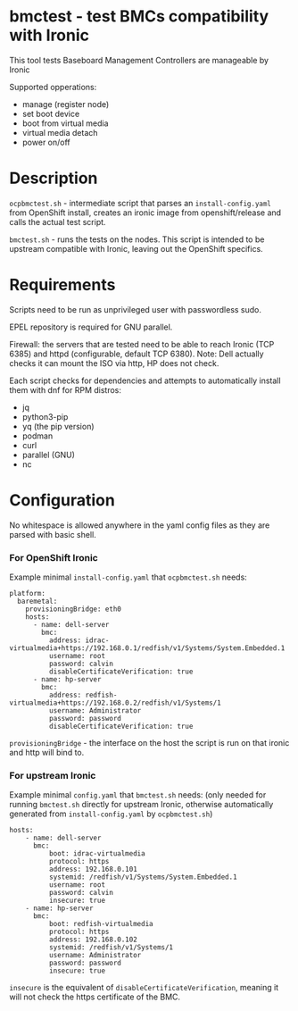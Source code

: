 bmctest - test BMCs compatibility with Ironic
============================================

This tool tests Baseboard Management Controllers are manageable by Ironic

Supported opperations:
- manage (register node)
- set boot device
- boot from virtual media
- virtual media detach
- power on/off

# Description

`ocpbmctest.sh` - intermediate script that parses an `install-config.yaml` from
OpenShift install, creates an ironic image from openshift/release and calls the
actual test script.

`bmctest.sh` - runs the tests on the nodes. This script is intended to be
upstream compatible with Ironic, leaving out the OpenShift specifics.

# Requirements

Scripts need to be run as unprivileged user with passwordless sudo.

EPEL repository is required for GNU parallel.

Firewall: the servers that are tested need to be able to reach Ironic (TCP 6385)
and httpd (configurable, default TCP 6380). Note: Dell actually checks it can
mount the ISO via http, HP does not check.

Each script checks for dependencies and attempts to automatically install them
with dnf for RPM distros:
- jq
- python3-pip
- yq (the pip version)
- podman
- curl
- parallel (GNU)
- nc

# Configuration

No whitespace is allowed anywhere in the yaml config files as they are parsed
with basic shell.

### For OpenShift Ironic
Example minimal `install-config.yaml` that `ocpbmctest.sh` needs:

```
platform:
  baremetal:
    provisioningBridge: eth0
    hosts:
      - name: dell-server
        bmc:
          address: idrac-virtualmedia+https://192.168.0.1/redfish/v1/Systems/System.Embedded.1
          username: root
          password: calvin
          disableCertificateVerification: true
      - name: hp-server
        bmc:
          address: redfish-virtualmedia+https://192.168.0.2/redfish/v1/Systems/1
          username: Administrator
          password: password
          disableCertificateVerification: true
```

`provisioningBridge` - the interface on the host the script is run on that ironic
and http will bind to.

### For upstream Ironic
Example minimal `config.yaml` that `bmctest.sh` needs:
(only needed for running `bmctest.sh` directly for upstream Ironic, otherwise
automatically generated from `install-config.yaml` by `ocpbmctest.sh`)

```
hosts:
    - name: dell-server
      bmc:
          boot: idrac-virtualmedia
          protocol: https
          address: 192.168.0.101
          systemid: /redfish/v1/Systems/System.Embedded.1
          username: root
          password: calvin
          insecure: true
    - name: hp-server
      bmc:
          boot: redfish-virtualmedia
          protocol: https
          address: 192.168.0.102
          systemid: /redfish/v1/Systems/1
          username: Administrator
          password: password
          insecure: true
```

`insecure` is the equivalent of `disableCertificateVerification`, meaning it
will not check the https certificate of the BMC.

